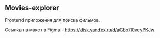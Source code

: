 ## Movies-explorer
Frontend приложения для поиска фильмов. 


Ссылка на макет в Figma - https://disk.yandex.ru/d/aGbo7I0veyPKJw